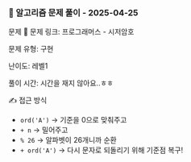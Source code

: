 ### 📝 알고리즘 문제 풀이 - 2025-04-25

문제 📖
문제 링크: 프로그래머스 - 시저암호

문제 유형: 구현

난이도: 레벨1

풀이 시간: 시간을 재지 않아요..ㅎㅎ

✍ 접근 방식

- `ord('A')` → 기준을 0으로 맞춰주고
- `+ n` → 밀어주고
- `% 26` → 알파벳이 26개니까 순환
- `+ ord('A')` → 다시 문자로 되돌리기 위해 기준점 복구!
